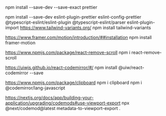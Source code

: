 npm install --save-dev --save-exact prettier

npm install --save-dev eslint-plugin-prettier eslint-config-prettier @typescript-eslint/eslint-plugin @typescript-eslint/parser eslint-plugin-import
https://www.tailwind-variants.org/
npm install tailwind-variants

https://www.framer.com/motion/introduction/##installation
npm install framer-motion

https://www.npmjs.com/package/react-remove-scroll
npm i react-remove-scroll

https://uiwjs.github.io/react-codemirror/#/
npm install @uiw/react-codemirror --save


https://www.npmjs.com/package/clipboard
npm i clipboard
npm i @codemirror/lang-javascript

https://nextjs.org/docs/app/building-your-application/upgrading/codemods#use-viewport-export
npx @next/codemod@latest metadata-to-viewport-export .